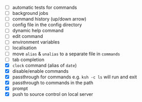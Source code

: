 - [ ]  automatic tests for commands
- [ ]  background jobs
- [ ]  command history (up/down arrow)
- [ ]  config file in the config directory
- [ ]  dynamic help command
- [ ]  edit command
- [ ]  environment variables
- [ ]  localisation
- [ ]  move `alias` & `unalias` to a separate file in `commands`
- [ ]  tab completion
- [x]  `clock` command (alias of `date`)
- [x]  disable/enable commands
- [x]  passthrough for commands e.g. `ksh -c ls` will run and exit
- [x]  passthrough to commands in the path
- [x]  prompt
- [x]  push to source control on local server